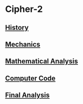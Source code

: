 # Cipher-2


## [History](history.md)

## [Mechanics](Mechanics.md)

## [Mathematical Analysis]()

## [Computer Code](https://github.com/NicoleYoung01/Cipher-2/blob/Computer_code/Book%20Cipher_%20computer%20code.md)

## [Final Analysis](https://github.com/NicoleYoung01/Cipher-2/blob/main/Final%20Analysis.md)


